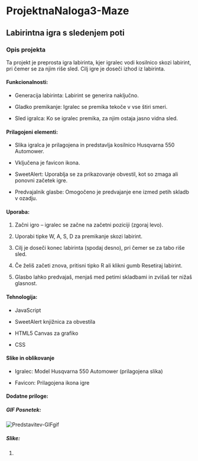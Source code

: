 # ProjektnaNaloga3-Maze
## Labirintna igra s sledenjem poti

### Opis projekta

Ta projekt je preprosta igra labirinta, kjer igralec vodi kosilnico skozi labirint, pri čemer se za njim riše sled. Cilj igre je doseči izhod iz labirinta.

#### Funkcionalnosti:

- Generacija labirinta: Labirint se generira naključno.

- Gladko premikanje: Igralec se premika tekoče v vse štiri smeri.

- Sled igralca: Ko se igralec premika, za njim ostaja jasno vidna sled.

#### Prilagojeni elementi:

- Slika igralca je prilagojena in predstavlja kosilnico Husqvarna 550 Automower.

- Vključena je favicon ikona.

- SweetAlert: Uporablja se za prikazovanje obvestil, kot so zmaga ali ponovni začetek igre.

- Predvajalnik glasbe: Omogočeno je predvajanje ene izmed petih skladb v ozadju.

#### Uporaba:

1. Začni igro – igralec se začne na začetni poziciji (zgoraj levo).

2. Uporabi tipke W, A, S, D za premikanje skozi labirint.

3. Cilj je doseči konec labirinta (spodaj desno), pri čemer se za tabo riše sled.

4. Če želiš začeti znova, pritisni tipko R ali klikni gumb Resetiraj labirint.

5. Glasbo lahko predvajaš, menjaš med petimi skladbami in zvišaš ter nižaš glasnost.


#### Tehnologija:

- JavaScript

- SweetAlert knjižnica za obvestila

- HTML5 Canvas za grafiko

- CSS

#### Slike in oblikovanje

- Igralec: Model Husqvarna 550 Automower (prilagojena slika)

- Favicon: Prilagojena ikona igre

#### Dodatne priloge:

##### GIF Posnetek:

![Predstavitev-GIFgif](https://github.com/user-attachments/assets/14c93322-7453-4141-95d3-23590a6b8adb)

##### Slike:

1. 
